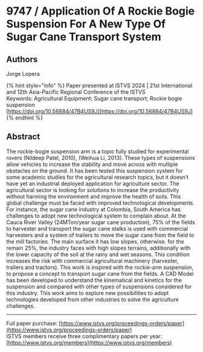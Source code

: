 # 9747 / Application Of A Rockie Bogie Suspension For A New Type Of Sugar Cane Transport System

## Authors
Jorge Lopera

{% hint style="info" %}
Paper presented at ISTVS 2024 | 21st International and 12th Asia-Pacific Regional Conference of the ISTVS  
Keywords: Agricultural Equipment; Sugar cane transport; Rockie bogie suspension  
[https://doi.org/10.56884/47B4US9J](https://doi.org/10.56884/47B4US9J)  
{% endhint %}

## Abstract
The rockie-bogie suspension arm is a topic fully studied for experimental rovers (Nildeep Patel, 2010), (Weihua Li, 2013). These types of suspensions allow vehicles to increase the stability and move across with multiple obstacles on the ground. It has been tested this suspension system for some academic studies for the agricultural research topics, but it doesn’t have yet an industrial deployed application for agriculture sector. The agricultural sector is looking for solutions to increase the productivity without harming the environment and improve the health of soils. This global challenge must be faced with improved technological developments. For instance, the sugar cane industry at Colombia, South America has challenges to adopt new technological system to complain about. At the Cauca River Valley (24MTon/year sugar cane production), 75% of the fields to harvester and transport the sugar cane stalks is used with commercial harvesters and a system of trailers to move the sugar cane from the field to the mill factories. The main surface it has low slopes, otherwise. for the remain 25%, the industry faces with high slopes terrains, additionally with the lower capacity of the soil at the rainy and wet seasons. This condition increases the risk with commercial agricultural machinery (harvester, trailers and tractors). This work is inspired with the rockie-arm suspension, to propose a concept to transport sugar cane from the fields. A CAD Model has been developed to understand the kinematical and kinetics for the suspension and compared with other types of suspensions considered for this industry.  This work aims to explore new possibilities to adopt technologies developed from other industries to solve the agriculture challenges.

-----  
Full paper purchase: [https://www.istvs.org/proceedings-orders/paper](https://www.istvs.org/proceedings-orders/paper)  
ISTVS members receive three complimentary papers per year: [https://www.istvs.org/members](https://www.istvs.org/members)